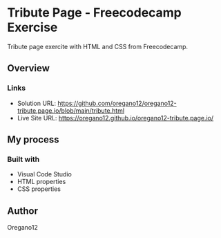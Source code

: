 #  Tribute Page - Freecodecamp Exercise

Tribute page exercite with HTML and CSS from Freecodecamp.

## Overview
### Links
- Solution URL: https://github.com/oregano12/oregano12-tribute.page.io/blob/main/tribute.html
- Live Site URL: https://oregano12.github.io/oregano12-tribute.page.io/

## My process
### Built with
- Visual Code Studio
- HTML properties
- CSS properties

## Author
Oregano12
